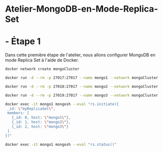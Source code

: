 # Atelier-MongoDB-en-Mode-Replica-Set

# - Étape 1

Dans cette première étape de l'atelier, nous allons configurer MongoDB en mode Replica Set à l'aide de Docker.

```bash 
docker network create mongoCluster
```
```bash 
docker run -d --rm -p 27017:27017 --name mongo1 --network mongoCluster mongo:5 mongod --replSet myReplicaSet --bind_ip localhost,mongo1
```

```bash 
docker run -d --rm -p 27018:27017 --name mongo2 --network mongoCluster mongo:5 mongod --replSet myReplicaSet --bind_ip localhost,mongo2

docker run -d --rm -p 27019:27017 --name mongo3 --network mongoCluster mongo:5 mongod --replSet myReplicaSet --bind_ip localhost,mongo3
```


```bash 
docker exec -it mongo1 mongosh --eval "rs.initiate({
 _id: \"myReplicaSet\",
 members: [
   {_id: 0, host: \"mongo1\"},
   {_id: 1, host: \"mongo2\"},
   {_id: 2, host: \"mongo3\"}
 ]
})"
```

```bash 
docker exec -it mongo1 mongosh --eval "rs.status()"
```